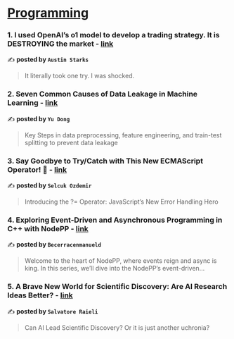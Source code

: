 
<h1><a href=https://medium.com/tag/programming/recommended target="_blank" rel="noopener noreferrer">Programming</a></h1>
<h3>1. I used OpenAI’s o1 model to develop a trading strategy. It is DESTROYING the market - <a href="https://medium.com/datadriveninvestor/i-used-openais-o1-model-to-develop-a-trading-strategy-it-is-destroying-the-market-576a6039e8fa" target="_blank" rel="noopener noreferrer">link</a></h3>

✍️ **posted by `Austin Starks`**

<blockquote>It literally took one try. I was shocked.</blockquote>

<h3>2. Seven Common Causes of Data Leakage in Machine Learning - <a href="https://medium.com/towards-data-science/seven-common-causes-of-data-leakage-in-machine-learning-75f8a6243ea5" target="_blank" rel="noopener noreferrer">link</a></h3>

✍️ **posted by `Yu Dong`**

<blockquote>Key Steps in data preprocessing, feature engineering, and train-test splitting to prevent data leakage</blockquote>

<h3>3. Say Goodbye to Try/Catch with This New ECMAScript Operator! 🚀 - <a href="https://medium.com/javascript-in-plain-english/say-goodbye-to-try-catch-with-this-new-ecmascript-operator-e2b798c7b7a8" target="_blank" rel="noopener noreferrer">link</a></h3>

✍️ **posted by `Selcuk Ozdemir`**

<blockquote>Introducing the ?= Operator: JavaScript’s New Error Handling Hero</blockquote>

<h3>4. Exploring Event-Driven and Asynchronous Programming in C++ with NodePP - <a href="https://medium.com/@EDBCBlog/exploring-event-driven-and-asynchronous-programming-in-c-with-nodepp-1678c7462857" target="_blank" rel="noopener noreferrer">link</a></h3>

✍️ **posted by `Becerracenmanueld`**

<blockquote>Welcome to the heart of NodePP, where events reign and async is king. In this series, we’ll dive into the NodePP’s event-driven…</blockquote>

<h3>5. A Brave New World for Scientific Discovery: Are AI Research Ideas Better? - <a href="https://medium.com/gitconnected/a-brave-new-world-for-scientific-discovery-are-ai-research-ideas-better-5692c5aa8182" target="_blank" rel="noopener noreferrer">link</a></h3>

✍️ **posted by `Salvatore Raieli`**

<blockquote>Can AI Lead Scientific Discovery? Or it is just another uchronia?</blockquote>

